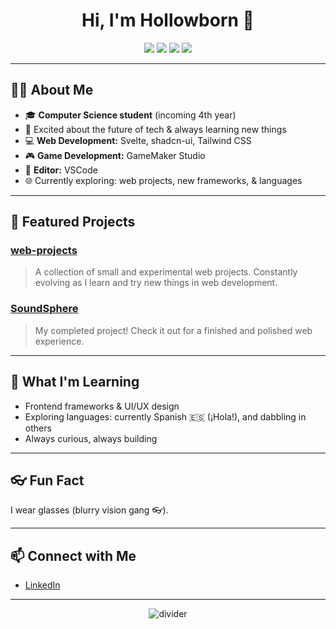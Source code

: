 <!-- Profile README for Hollowborn -->

<h1 align="center">Hi, I'm Hollowborn 👋</h1>

<p align="center">
  <img src="https://img.shields.io/badge/Code-Svelte-orange?style=flat-square&logo=svelte" />
  <img src="https://img.shields.io/badge/Editor-VSCode-blue?style=flat-square&logo=visualstudiocode" />
  <img src="https://img.shields.io/badge/Game%20Dev-GameMaker%20Studio-6e40c9?style=flat-square&logo=gamemaker" />
  <img src="https://img.shields.io/badge/Theme-Minimalist%20Dark-24292e?style=flat-square" />
</p>

---

## 🧑‍💻 About Me

- 🎓 **Computer Science student** (incoming 4th year)
- 🚀 Excited about the future of tech & always learning new things
- 💻 **Web Development:** Svelte, shadcn-ui, Tailwind CSS
- 🎮 **Game Development:** GameMaker Studio
- 📝 **Editor:** VSCode
- 🌐 Currently exploring: web projects, new frameworks, & languages

---

## 🚩 Featured Projects

### [web-projects](https://github.com/Hollowborn/web-projects)
> A collection of small and experimental web projects. Constantly evolving as I learn and try new things in web development.

### [SoundSphere](https://github.com/Hollowborn/SoundSphere)
> My completed project! Check it out for a finished and polished web experience.

---

## 🌱 What I'm Learning

- Frontend frameworks & UI/UX design
- Exploring languages: currently Spanish 🇪🇸 (¡Hola!), and dabbling in others
- Always curious, always building

---

## 👓 Fun Fact

I wear glasses (blurry vision gang 👓).

---

## 📫 Connect with Me

- [LinkedIn](https://www.linkedin.com/in/charles-ithan-amahan-b83313296/) <!-- Replace with your actual LinkedIn profile! -->

---

<!-- Minimalist dark theme preview -->
<p align="center">
  <img src="https://capsule-render.vercel.app/api?type=rect&color=24292e&height=1" alt="divider" />
</p>

<!--
**Hollowborn/Hollowborn** is a ✨ _special_ ✨ repository because its `README.md` (this file) appears on your GitHub profile.

Here are some ideas to get you started:

- 🔭 I’m currently working on ...
- 🌱 I’m currently learning ...
- 👯 I’m looking to collaborate on ...
- 🤔 I’m looking for help with ...
- 💬 Ask me about ...
- 📫 How to reach me: ...
- 😄 Pronouns: ...
- ⚡ Fun fact: ...
-->
